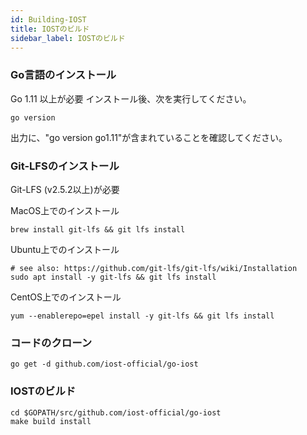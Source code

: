 ```yaml
---
id: Building-IOST
title: IOSTのビルド
sidebar_label: IOSTのビルド
---
```

### Go言語のインストール
Go 1.11 以上が必要
インストール後、次を実行してください。
```
go version
```
出力に、"go version go1.11"が含まれていることを確認してください。

### Git-LFSのインストール
Git-LFS (v2.5.2以上)が必要

MacOS上でのインストール
```
brew install git-lfs && git lfs install
```
Ubuntu上でのインストール
```
# see also: https://github.com/git-lfs/git-lfs/wiki/Installation
sudo apt install -y git-lfs && git lfs install
```

CentOS上でのインストール
```
yum --enablerepo=epel install -y git-lfs && git lfs install
```

### コードのクローン

```
go get -d github.com/iost-official/go-iost
```

### IOSTのビルド
```
cd $GOPATH/src/github.com/iost-official/go-iost
make build install
```

